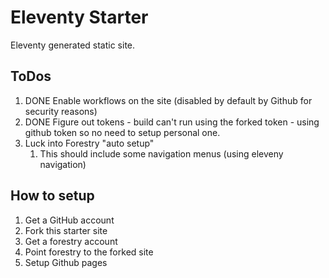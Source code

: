 # Eleventy Starter
Eleventy generated static site.

## ToDos

1. DONE Enable workflows on the site (disabled by default by Github for security reasons)
1. DONE Figure out tokens - build can't run using the forked token - using github token so no need to setup personal one.
2. Luck into Forestry "auto setup"
    1. This should include some navigation menus (using eleveny navigation)



## How to setup

1. Get a GitHub account
1. Fork this starter site 
1. Get a forestry account
1. Point forestry to the forked site
1. Setup Github pages
